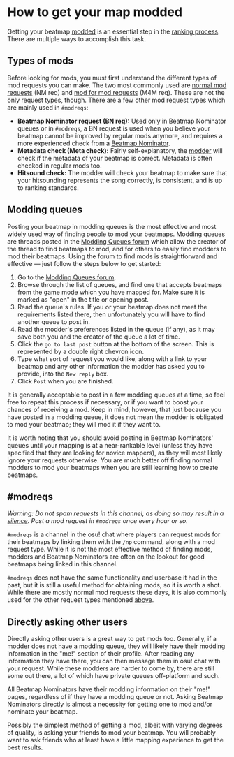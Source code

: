 # How to get your map modded

Getting your beatmap [modded](/wiki/Modding) is an essential step in the [ranking process](/wiki/Beatmap_ranking_procedure). There are multiple ways to accomplish this task.

## Types of mods

Before looking for mods, you must first understand the different types of mod requests you can make. The two most commonly used are [normal mod requests](/wiki/Modding/Normal_mod) (NM req) and [mod for mod requests](/wiki/Modding/Mod_for_mod) (M4M req). These are not the only request types, though. There are a few other mod request types which are mainly used in `#modreqs`:

- **Beatmap Nominator request (BN req):** Used only in Beatmap Nominator queues or in `#modreqs`, a BN request is used when you believe your beatmap cannot be improved by regular mods anymore, and requires a more experienced check from a [Beatmap Nominator](/wiki/People/Beatmap_Nominators).
- **Metadata check (Meta check):** Fairly self-explanatory, the [modder](/wiki/Modding/Modder) will check if the metadata of your beatmap is correct. Metadata is often checked in regular mods too.
- **Hitsound check:** The modder will check your beatmap to make sure that your hitsounding represents the song correctly, is consistent, and is up to ranking standards.

## Modding queues

Posting your beatmap in modding queues is the most effective and most widely used way of finding people to mod your beatmaps. Modding queues are threads posted in the [Modding Queues forum](https://osu.ppy.sh/community/forums/60) which allow the creator of the thread to find beatmaps to mod, and for others to easily find modders to mod their beatmaps. Using the forum to find mods is straightforward and effective — just follow the steps below to get started:

1. Go to the [Modding Queues forum](https://osu.ppy.sh/community/forums/60).
2. Browse through the list of queues, and find one that accepts beatmaps from the game mode which you have mapped for. Make sure it is marked as "open" in the title or opening post.
3. Read the queue's rules. If you or your beatmap does not meet the requirements listed there, then unfortunately you will have to find another queue to post in.
4. Read the modder's preferences listed in the queue (if any), as it may save both you and the creator of the queue a lot of time.
5. Click the `go to last post` button at the bottom of the screen. This is represented by a double right chevron icon.
6. Type what sort of request you would like, along with a link to your beatmap and any other information the modder has asked you to provide, into the `New reply` box.
7. Click `Post` when you are finished.

It is generally acceptable to post in a few modding queues at a time, so feel free to repeat this process if necessary, or if you want to boost your chances of receiving a mod. Keep in mind, however, that just because you have posted in a modding queue, it does not mean the modder is obligated to mod your beatmap; they will mod it if they want to.

It is worth noting that you should avoid posting in Beatmap Nominators' queues until your mapping is at a near-rankable level (unless they have specified that they are looking for novice mappers), as they will most likely ignore your requests otherwise. You are much better off finding normal modders to mod your beatmaps when you are still learning how to create beatmaps.

## #modreqs

*Warning: Do not spam requests in this channel, as doing so may result in a [silence](/wiki/Silence). Post a mod request in `#modreqs` once every hour or so.*

`#modreqs` is a channel in the osu! chat where players can request mods for their beatmaps by linking them with the `/np` command, along with a mod request type. While it is not the most effective method of finding mods, modders and Beatmap Nominators are often on the lookout for good beatmaps being linked in this channel.

`#modreqs` does not have the same functionality and userbase it had in the past, but it is still a useful method for obtaining mods, so it is worth a shot. While there are mostly normal mod requests these days, it is also commonly used for the other request types mentioned [above](#types-of-mods).

## Directly asking other users

Directly asking other users is a great way to get mods too. Generally, if a modder does not have a modding queue, they will likely have their modding information in the "me!" section of their profile. After reading any information they have there, you can then message them in osu! chat with your request. While these modders are harder to come by, there are still some out there, a lot of which have private queues off-platform and such.

All Beatmap Nominators have their modding information on their "me!" pages, regardless of if they have a modding queue or not. Asking Beatmap Nominators directly is almost a necessity for getting one to mod and/or nominate your beatmap. 

Possibly the simplest method of getting a mod, albeit with varying degrees of quality, is asking your friends to mod your beatmap. You will probably want to ask friends who at least have a little mapping experience to get the best results.
